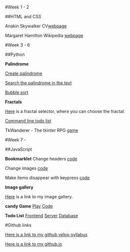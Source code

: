 #Week 1 - 2

##HTML and CSS


Anakin Skywalker CV[webpage](http://birosandor.github.io/Anakin/)

Margaret Hamilton Wikipedia [webpage](http://birosandor.github.io/Wikipedia/)



#Week 3 - 6

##Python


**Palindrome**

[Create palindrome](https://github.com/greenfox-velox/BiroSandor/blob/master/week-03/day-04/demo1.py)

[Search the palindrome in the text](https://github.com/greenfox-velox/BiroSandor/blob/master/week-03/day-04/demo2.py)

[Bubble sort](https://github.com/greenfox-velox/BiroSandor/blob/master/week-03/Practise/bubble.py)

**Fractals**

[Here](https://github.com/greenfox-velox/BiroSandor/tree/master/Demo/Week%2005) is a fractal selector, where you can choose the fractal.

[Command line todo list](https://github.com/greenfox-velox/BiroSandor/tree/master/week-05/day-03/Project)

TkWanderer - The tkinter RPG [game](https://github.com/greenfox-velox/BiroSandor/tree/master/week-06)



#Week 7 -

##JavaScript

**Bookmarklet**
Change headers
[code](https://github.com/greenfox-velox/BiroSandor/blob/master/Bookmarklet/changeHeader/bookmarklet-1.js)

Change images
[code](https://github.com/greenfox-velox/BiroSandor/blob/master/Bookmarklet/changeImages/bookmarklet-2.js)

Make items disappear with keypress
[code](https://github.com/greenfox-velox/BiroSandor/blob/master/Bookmarklet/boomkeypress/keypress.js)


**Image gallery**

[Here](http://birosandor.github.io/ImageGallery/gallery.html) is a link to my image gallery.

**candy Game**
[Play](https://github.com/greenfox-velox/BiroSandor/blob/master/week-08/candyGame/candy.js)
[Code](https://github.com/greenfox-velox/BiroSandor/blob/master/week-08/candyGame/candy.js)

**Todo List**
[Frontend](https://github.com/greenfox-velox/BiroSandor/blob/master/week-08/project_todo/todo.js)
[Server](https://github.com/greenfox-velox/BiroSandor/blob/master/week-09/todoapp/server.js)
[Database](https://github.com/greenfox-velox/BiroSandor/blob/master/week-09/todoapp/db.js)


#Github links

[Here is a link to my github velox-syllabus](https://github.com/BiroSandor/velox-syllabus)

[Here is a link to my github.io](https://github.com/BiroSandor/BiroSandor.github.io)
